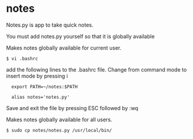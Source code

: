 # notes
Notes.py is app to take quick notes.

You must add notes.py yourself so that it is globally available

Makes notes globally available for current user.

    $ vi .bashrc
  
  add the following lines to the .bashrc file.
  Change from command mode to insert mode by pressing i
  
      export PATH=~/notes:$PATH

      alias notes='notes.py'
  
  Save and exit the file by pressing ESC followed by :wq 

Makes notes globally available for all users.

    $ sudo cp notes/notes.py /usr/local/bin/
